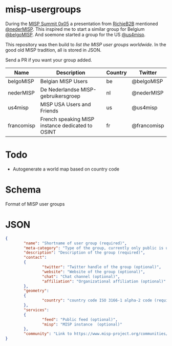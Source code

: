 # misp-usergroups

During the [MISP Summit 0x05](https://2019.hack.lu/misp-summit/) a presentation from [RichieB2B](https://github.com/RichieB2B) mentioned [@nederMISP](https://twitter.com/nedermisp). This inspired me to start a similar group for Belgium [@belgoMISP](https://twitter.com/belgomisp). And soemone started a group for the US [@us4misp](https://twitter.com/us4misp).

This repository was then build to *list the MISP user groups worldwide*. In the good old MISP tradition, all is stored in JSON. 

Send a PR if you want your group added.

| Name | Description | Country | Twitter |
|------|-------------|---------|---------|
| belgoMISP | Belgian MISP Users | be | @belgoMISP |
| nederMISP | De Nederlandse MISP-gebruikersgroep | nl | @nederMISP |
| us4misp | MISP USA Users and Friends | us | @us4misp |
| francomisp | French speaking MISP instance dedicated to OSINT | fr | @francomisp |

# Todo
* Autogenerate a world map based on country code

# Schema

Format of MISP user groups

# JSON 

~~~~json
{
        "name": "Shortname of user group (required)",
        "meta-category": "Type of the group, currently only public is used (required)",
        "description": "Description of the group (required)",
        "contact":
        {
                "twitter": "Twitter handle of the group (optional)",
                "website": "Website of the group (optional)",
                "chat": "Chat channel (optional)",
                "affiliation": "Organizational affiliation (optional)"
        },
        "geometry":
        {
                "country": "country code ISO 3166-1 alpha-2 code (required)"
        },
        "services":
        {
                "feed": "Public feed (optional)",
                "misp": "MISP instance  (optional)"
        },
        "community": "Link to https://www.misp-project.org/communities/#known-existing-and-public-misp-communities (optional)"
}
~~~~
